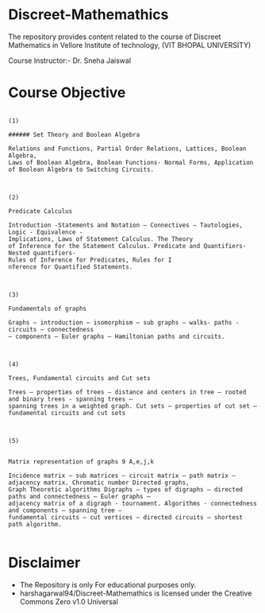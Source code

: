 # Discreet-Mathemathics

The repository provides content related to the course of Discreet Mathematics in Vellore Institute of technology, (VIT BHOPAL UNIVERSITY)

Course Instructor:- Dr. Sneha Jaiswal


# Course Objective

```

(1)

###### Set Theory and Boolean Algebra

Relations and Functions, Partial Order Relations, Lattices, Boolean Algebra, 
Laws of Boolean Algebra, Boolean Functions- Normal Forms, Application
of Boolean Algebra to Switching Circuits.



(2)

Predicate Calculus

Introduction -Statements and Notation – Connectives – Tautologies, Logic - Equivalence -
Implications, Laws of Statement Calculus. The Theory
of Inference for the Statement Calculus. Predicate and Quantifiers- Nested quantifiers-
Rules of Inference for Predicates, Rules for I
nference for Quantified Statements.



(3)

Fundamentals of graphs

Graphs – introduction – isomorphism – sub graphs – walks- paths - circuits – connectedness 
– components – Euler graphs – Hamiltonian paths and circuits.



(4)

Trees, Fundamental circuits and Cut sets

Trees – properties of trees – distance and centers in tree – rooted and binary trees - spanning trees – 
spanning trees in a weighted graph. Cut sets – properties of cut set – fundamental circuits and cut sets



(5)


Matrix representation of graphs 9 A,e,j,k

Incidence matrix – sub matrices – circuit matrix – path matrix – adjacency matrix. Chromatic number Directed graphs,
Graph Theoretic algorithms Digraphs – types of digraphs – directed paths and connectedness – Euler graphs – 
adjacency matrix of a digraph - tournament. Algorithms - connectedness and components – spanning tree –
fundamental circuits – cut vertices – directed circuits – shortest path algorithm.


```

# Disclaimer
* The Repository is only For educational purposes only.
* harshagarwal94/Discreet-Mathemathics is licensed under the Creative Commons Zero v1.0 Universal
